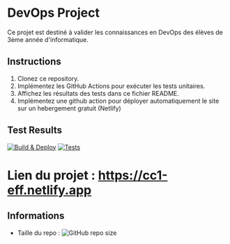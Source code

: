# DevOps Project

Ce projet est destiné à valider les connaissances en DevOps des élèves de 3ème année d'informatique.

## Instructions

1. Clonez ce repository.
2. Implémentez les GitHub Actions pour exécuter les tests unitaires.
3. Affichez les résultats des tests dans ce fichier README.
4. Implémentez une github action pour déployer automatiquement le site sur un hebergement gratuit (Netlify)

## Test Results
[![Build & Deploy](https://github.com/Klaiment/CC1-DEVOPS-3INFO/actions/workflows/deploy.yml/badge.svg)](https://github.com/Klaiment/CC1-DEVOPS-3INFO/actions/workflows/node.js.yml)
[![Tests](https://github.com/Klaiment/CC1-DEVOPS-3INFO/actions/workflows/ci.yml/badge.svg)](https://github.com/Klaiment/CC1-DEVOPS-3INFO/actions/workflows/node.js.yml)

# Lien du projet :  https://cc1-eff.netlify.app

## Informations
- Taille du repo : ![GitHub repo size](https://img.shields.io/github/repo-size/Klaiment/CC1-DEVOPS-3INFO)
